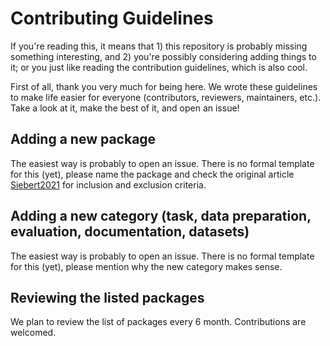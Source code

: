 # Contributing Guidelines

If you're reading this, it means that 1) this repository is probably missing something interesting, 
and 2) you're possibly considering adding things to it; 
or you just like reading the contribution guidelines, which is also cool.

First of all, thank you very much for being here. 
We wrote these guidelines to make life easier for everyone (contributors, reviewers, maintainers, etc.).
Take a look at it, make the best of it, and open an issue!

## Adding a new package

The easiest way is probably to open an issue. There is no formal template for this (yet), please name the package and check the original article [Siebert2021](README.md#citation.siebert2021) for inclusion and exclusion criteria. 

## Adding a new category (task, data preparation, evaluation, documentation, datasets)

The easiest way is probably to open an issue. There is no formal template for this (yet), please mention why the new category makes sense.

## Reviewing the listed packages

We plan to review the list of packages every 6 month. Contributions are welcomed. 
